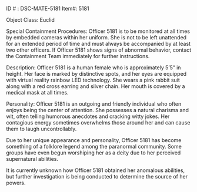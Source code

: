 ID # : DSC-MATE-5181
Item#: 5181

Object Class: Euclid

Special Containment Procedures:
Officer 5181 is to be monitored at all times by embedded cameras within her uniform. She is not to be left unattended for an extended period of time and must always be accompanied by at least two other officers. If Officer 5181 shows signs of abnormal behavior, contact the Containment Team immediately for further instructions.

Description:
Officer 5181 is a human female who is approximately 5’5” in height. Her face is marked by distinctive spots, and her eyes are equipped with virtual reality rainbow LED technology. She wears a pink rabbit suit along with a red cross earring and silver chain. Her mouth is covered by a medical mask at all times.

Personality:
Officer 5181 is an outgoing and friendly individual who often enjoys being the center of attention. She possesses a natural charisma and wit, often telling humorous anecdotes and cracking witty jokes. Her contagious energy sometimes overwhelms those around her and can cause them to laugh uncontrollably.

Due to her unique appearance and personality, Officer 5181 has become something of a folklore legend among the paranormal community. Some groups have even begun worshiping her as a deity due to her perceived supernatural abilities.

It is currently unknown how Officer 5181 obtained her anomalous abilities, but further investigation is being conducted to determine the source of her powers.